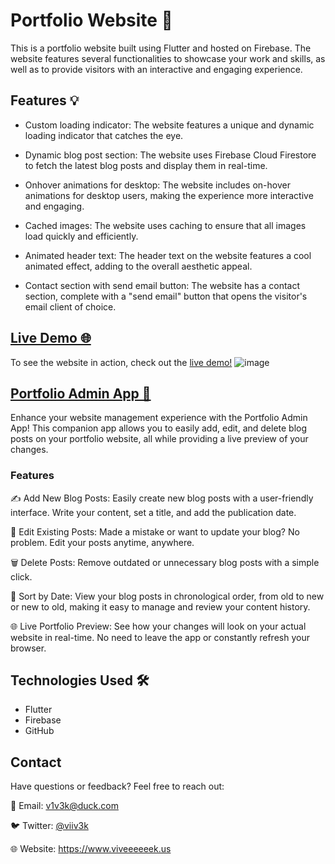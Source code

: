 # Portfolio Website 🚀

This is a portfolio website built using Flutter and hosted on Firebase. The website features several functionalities to showcase your work and skills, as well as to provide visitors with an interactive and engaging experience.

## Features 💡

- Custom loading indicator: The website features a unique and dynamic loading indicator that catches the eye. 


- Dynamic blog post section: The website uses Firebase Cloud Firestore to fetch the latest blog posts and display them in real-time. 


- Onhover animations for desktop: The website includes on-hover animations for desktop users, making the experience more interactive and engaging. 


- Cached images: The website uses caching to ensure that all images load quickly and efficiently. 


- Animated header text: The header text on the website features a cool animated effect, adding to the overall aesthetic appeal. 


- Contact section with send email button: The website has a contact section, complete with a "send email" button that opens the visitor's email client of choice.


## [Live Demo 🌐](https://viveeeeeek-portfolio.web.app/)

To see the website in action, check out the [live demo!](https://viveeeeeek-portfolio.web.app/)
![image](https://github.com/viveeeeeek/portfolio_vivek/assets/64553247/e8fbd70f-3c96-4340-b917-d2ceb76a5655)

## [Portfolio Admin App 📱](https://github.com/viveeeeeek/portfolio_admin/)
Enhance your website management experience with the Portfolio Admin App! This companion app allows you to easily add, edit, and delete blog posts on your portfolio website, all while providing a live preview of your changes.

### Features

✍️ Add New Blog Posts: Easily create new blog posts with a user-friendly interface. Write your content, set a title, and add the publication date.

📝 Edit Existing Posts: Made a mistake or want to update your blog? No problem. Edit your posts anytime, anywhere.

🗑️ Delete Posts: Remove outdated or unnecessary blog posts with a simple click.

📅 Sort by Date: View your blog posts in chronological order, from old to new or new to old, making it easy to manage and review your content history.

🌐 Live Portfolio Preview: See how your changes will look on your actual website in real-time. No need to leave the app or constantly refresh your browser.


## Technologies Used 🛠️

- Flutter
- Firebase
- GitHub

## Contact
Have questions or feedback? Feel free to reach out:

📧 Email: v1v3k@duck.com

🐦 Twitter: [@viiv3k](https://twitter.com/viiv3k)

🌐 Website: https://www.viveeeeeek.us
